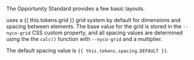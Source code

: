 The Opportunity Standard provides a few basic layouts.

uses a {{ this.tokens.grid }} grid system by default for dimensions and spacing between elements. The base value for the grid is stored in the `--nyco-grid` CSS custom property, and all spacing values are determined using the the `calc()` function with `--nyco-grid` and a multiplier.

The default spacing value is `{{ this.tokens.spacing.DEFAULT }}`.